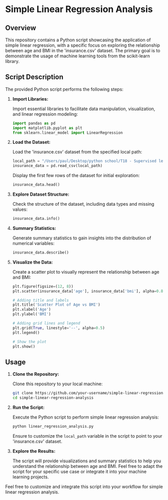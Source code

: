 # Simple Linear Regression Analysis

## Overview

This repository contains a Python script showcasing the application of simple linear regression, with a specific focus on exploring the relationship between age and BMI in the 'insurance.csv' dataset. The primary goal is to demonstrate the usage of machine learning tools from the scikit-learn library.

## Script Description

The provided Python script performs the following steps:

1. **Import Libraries:**

   Import essential libraries to facilitate data manipulation, visualization, and linear regression modeling:

   ```python
   import pandas as pd
   import matplotlib.pyplot as plt 
   from sklearn.linear_model import LinearRegression
   ```

2. **Load the Dataset:**

   Load the 'insurance.csv' dataset from the specified local path:

   ```python
   local_path = "/Users/paul/Desktop/python school/T18 - Supervised learning - Simple Linear Regression/insurance.csv"
   insurance_data = pd.read_csv(local_path)
   ```

   Display the first few rows of the dataset for initial exploration:

   ```python
   insurance_data.head()
   ```

3. **Explore Dataset Structure:**

   Check the structure of the dataset, including data types and missing values:

   ```python
   insurance_data.info()
   ```

4. **Summary Statistics:**

   Generate summary statistics to gain insights into the distribution of numerical variables:

   ```python
   insurance_data.describe()
   ```

5. **Visualize the Data:**

   Create a scatter plot to visually represent the relationship between age and BMI:

   ```python
   plt.figure(figsize=(12, 8))
   plt.scatter(insurance_data['age'], insurance_data['bmi'], alpha=0.8, color='green', label='Data Points')

   # Adding title and labels
   plt.title('Scatter Plot of Age vs BMI')
   plt.xlabel('Age')
   plt.ylabel('BMI')

   # Adding grid lines and legend
   plt.grid(True, linestyle='--', alpha=0.5)
   plt.legend()

   # Show the plot
   plt.show()
   ```

## Usage

1. **Clone the Repository:**

   Clone this repository to your local machine:

   ```bash
   git clone https://github.com/your-username/simple-linear-regression-analysis.git
   cd simple-linear-regression-analysis
   ```

2. **Run the Script:**

   Execute the Python script to perform simple linear regression analysis:

   ```bash
   python linear_regression_analysis.py
   ```

   Ensure to customize the `local_path` variable in the script to point to your 'insurance.csv' dataset.

3. **Explore the Results:**

   The script will provide visualizations and summary statistics to help you understand the relationship between age and BMI. Feel free to adapt the script for your specific use case or integrate it into your machine learning projects.

Feel free to customize and integrate this script into your workflow for simple linear regression analysis.